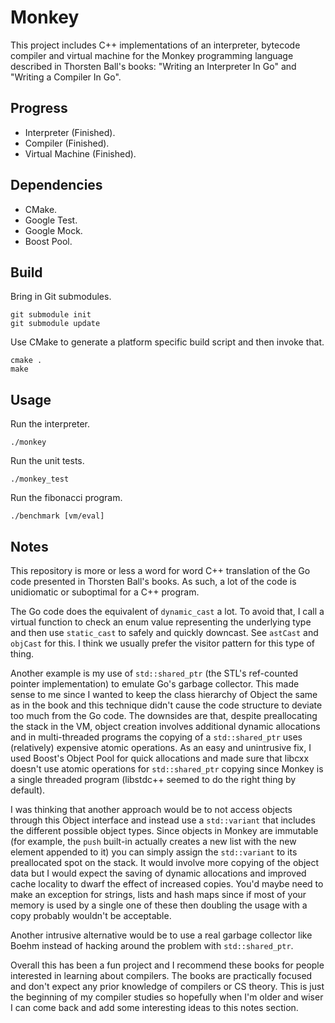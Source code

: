 # Monkey
This project includes C++ implementations of an interpreter, bytecode compiler and virtual machine for the Monkey programming language described in Thorsten Ball's books: "Writing an Interpreter In Go" and "Writing a Compiler In Go".
## Progress
* Interpreter (Finished).
* Compiler (Finished).
* Virtual Machine (Finished).
## Dependencies
* CMake.
* Google Test.
* Google Mock.
* Boost Pool.
## Build
Bring in Git submodules.
```
git submodule init
git submodule update
```
Use CMake to generate a platform specific build script and then invoke that.
```
cmake .
make
```
## Usage
Run the interpreter.
```
./monkey
```
Run the unit tests.
```
./monkey_test
```
Run the fibonacci program.
```
./benchmark [vm/eval]
```
## Notes
This repository is more or less a word for word C++ translation of the Go code presented in Thorsten Ball's books. As such, a lot of the code is unidiomatic or suboptimal for a C++ program.

The Go code does the equivalent of `dynamic_cast` a lot. To avoid that, I call a virtual function to check an enum value representing the underlying type and then use `static_cast` to safely and quickly downcast. See `astCast` and `objCast` for this. I think we usually prefer the visitor pattern for this type of thing.

Another example is my use of `std::shared_ptr` (the STL's ref-counted pointer implementation) to emulate Go's garbage collector. This made sense to me since I wanted to keep the class hierarchy of Object the same as in the book and this technique didn't cause the code structure to deviate too much from the Go code. The downsides are that, despite preallocating the stack in the VM, object creation involves additional dynamic allocations and in multi-threaded programs the copying of a `std::shared_ptr` uses (relatively) expensive atomic operations. As an easy and unintrusive fix, I used Boost's Object Pool for quick allocations and made sure that libcxx doesn't use atomic operations for `std::shared_ptr` copying since Monkey is a single threaded program (libstdc++ seemed to do the right thing by default).

I was thinking that another approach would be to not access objects through this Object interface and instead use a `std::variant` that includes the different possible object types. Since objects in Monkey are immutable (for example, the `push` built-in actually creates a new list with the new element appended to it) you can simply assign the `std::variant` to its preallocated spot on the stack. It would involve more copying of the object data but I would expect the saving of dynamic allocations and improved cache locality to dwarf the effect of increased copies. You'd maybe need to make an exception for strings, lists and hash maps since if most of your memory is used by a single one of these then doubling the usage with a copy probably wouldn't be acceptable.

Another intrusive alternative would be to use a real garbage collector like Boehm instead of hacking around the problem with `std::shared_ptr`.

Overall this has been a fun project and I recommend these books for people interested in learning about compilers. The books are practically focused and don't expect any prior knowledge of compilers or CS theory. This is just the beginning of my compiler studies so hopefully when I'm older and wiser I can come back and add some interesting ideas to this notes section.
